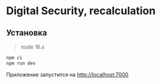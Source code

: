 # Digital Security, recalculation

## Установка

> node 16.x

```bash
npm ci
npm run dev
```
Приложение запустится на [http://localhost:7000](http://localhost:7000)

